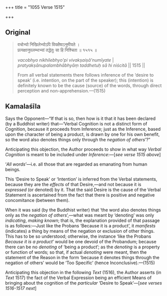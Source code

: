 +++
title = "1055 Verse 1515"

+++
## Original 
>
> वचोभ्यो निखिलेभ्योऽपि विवक्षैषाऽनुमीयते ।  
> प्रत्यक्षानुपलम्भाभ्यां तद्धेतुः सा हि निश्चिता ॥ १५१५ ॥ 
>
> *vacobhyo nikhilebhyo'pi vivakṣaiṣā'numīyate* \|  
> *pratyakṣānupalambhābhyāṃ taddhetuḥ sā hi niścitā* \|\| 1515 \|\| 
>
> From all verbal statements there follows inference of the ‘desire to speak’ (i.e. intention, on the part of the speaker); this (intention) is definitely known to be the cause (source) of the words, through direct perception and non-apprehension.—(1515)



## Kamalaśīla

Says the Opponent—“If that is so, then how is it that it has been declared (by a Buddhist writer) that—‘Verbal Cognition is not a distinct form of Cognition, because it proceeds from Inference; just as the Inference, based upon the character of being a product, is drawn by one for his own benefit, so the word also denotes things only through the *negation of others*’?”

Anticipating this objection, the Author proceeds to show in what way *Verbal Cognition* is meant to be included under *Inference*:—[*see verse 1515 above*]

‘*All words*’—i.e. all those that are regarded as emanating from human beings.

This ‘Desire to Speak’ or ‘Intention’ is inferred from the Verbal statements, because they are the *effects* of that Desire,—and not because it is *expressed* (or denoted) by it. That the said Desire is the cause of the Verbal Statement is ascertained from the fact that there is positive and negative concomitance (between them).

When it was said (by the Buddhist writer) that ‘the word also denotes things only as the *negation of others*’,—what was meant by ‘denoting’ was only *indicating*, *making known*; that is, the explanation provided of that passage is as follows:—Just like the Probans ‘Because it is a product’, it *manifests* (indicates) a thing by means of the negation or exclusion of other things. This has to be so understood; otherwise, the instance ‘like the Probans *Because it is a product*’ would be one devoid of the Probandum; because there can be no *denoting* of ‘being a product’; as the *denoting* is a property or function of words; so that, if actual *denoting* were meant, then the statement of the Reason in the form ‘because it denotes things through the negation of others’ would be ‘Too Specific’ (hence Inconclusive).—(1515)

Anticipating this objection in the following *Text* (1516), the Author asserts (in *Text* 1517) the fact of the Verbal Expression being an efficient Means of bringing about the cognition of the *particular* ‘Desire to Speak’—[*see verses 1516-1517 next*]


